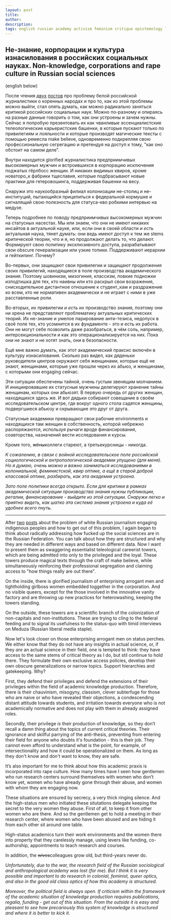 ```yaml
---
layout: post
title: 
author:
description: 
tags: english russian academy activism feminism critique epistemology linkspolitics practices sociology
---
```


## Не-знание, корпорации и культура изнасилования в российских социальных науках. Non-knowledge, corporations and rape culture in Russian social sciences

(english below)

После чтения [двух](https://t.me/the_ivory_tower/148) [постов](https://t.me/the_ivory_tower/149) про проблему белой российской журналистики о коренных народах и про то, как из этой проблемы можно выйти, стал опять думать, как можно радикально заняться критикой российских социальных наук. Можно по-разному и опираясь на разные данные говорить о том, как они устроены и зачем нужны. Сейчас я попробую презентовать их как чванливые эссенциалистские телеологические карьеристские башенки, в которые пускают только по привилегиям и лояльности и которые производят магические тексты с помощью ремесла make believe, одновременно подкрепляя свою профессиональную сегрегацию и претендуя на доступ к тому, "как оно обстоит на самом деле".

Внутри находится glorified журналистика предприимчивых высокомерных мужчин и встроившихся в корпорацию исключения поджатых гёрлбосс женщин. И никаких видимых квиров, кроме новаторо_к фабрики тщеславия, которые подбрасывают новые практики для гетеровошинга, поддерживая башенки на весу.

Снаружи это наукообразный филиал колонизации не-столиц и не-институций, пытающийся прицепиться к федеральной кормушке и сигналящий свою полезность для статуса-кво робкими интервью на медузе.

Теперь подробнее по поводу предприимчивых высокомерных мужчин на статусных насестах. Мы или знаем, что они не имеют никаких инсайтов в актуальной науке, или, если они в своей области *и есть* актуальная наука, тянет думать: они ведь имеют доступ к тем же stems критической теории, что и я, но продолжают делать то, что делают. Формируют свою политику эксклюзивного доступа, разрабатывают свои obscure генерализации или узкие топики. Поддерживают иерархии и гейткипинг. Почему?

Во-первых, они защищают свои привилегии и защищают продолжения своих привилегий, находящиеся в поле производства академического знания. Поэтому шовинизм, мизогиния, классизм, ловкие подножки изподтишка для тех, кто наивны или кто раскрыл свои возражения, снисходительное дистантное отношение к студент_кам и раздражение ко всем, кто не нормативен академически и не играет с ними в уже расставленные роли.

Во-вторых, их привилегии *и есть* их производство знания, поэтому они ни хрена не представляют проблематику актуальных критических теорий. Их не-знание и умелое парирование анти-тезиса, недопуск в своё поле тех, кто усомнится в их фундаменте - это и есть их работа. Они не могут себе позволить даже разобраться, в чём соль, например, интерсекциональности и как это операционализируется на них. Пока они не знают и не хотят знать, они в безопасности.

Ещё мне важно думать, как этот академический праксис включён в культуру изнасилования. Сколько раз видел, как дяденьки руководители центров окружают себя женщинами, которые ещё не знают, женщинами, которые уже прошли через их абьюз, и женщинами, с которыми они engaging сейчас. 

Эти ситуации обеспечены тайной, очень густым звенящим молчанием. И инициировавшие их статусные мужчины делегируют хранение тайны женщинам, которых они абьюзят. В первую очередь от других женщин, находящихся здесь же. И вот дядьки собирают совещание в своём исследовательском центре, где вокруг одного стола садятся женщины, подвергшиеся абьюзу и скрывающие это друг от друга. 

Статусные академики превращают свои рабочие environments и находящихся там женщин в собственность, которой небрежно распоряжаются, используя рычаги вроде финансирования, соавторства, назначений вести исследования и курсы.

Кроме того, ~~жёны~~коллеги стареют, а третьекурсницы - никогда.

*К сожалению, в связи с войной исследовательское поле российской социологической и антропологической академии упущено (для меня). Но я думаю, очень можно и важно заниматься исследованиями в колониальной, феминистской, квир оптике, а ещё в старой доброй классовой оптике, разбирать, как эта академия устроена.*

*Зато поле политики всегда открыто. Если для критики в рамках академической ситуации производства знания нужны публикации, регалии, финансирование - выйдите из этой ситуации. Снаружи легко и приятно видеть, как шатко эта система знания устроена и куда её удобнее всего пнуть.*

---

After [two](https://t.me/the_ivory_tower/148) [posts](https://t.me/the_ivory_tower/149) about the problem of white Russian journalism engaging indigenous peoples and how to get out of this problem, I again began to think about radically addressing how fucked up the social sciences are in the Russian Federation. You can talk about how they are structured and why they are needed in different ways and based on different data. Now I want to present them as swaggering essentialist teleological careerist towers, which are being admitted into only to the privileged and the loyal. These towers produce magical texts through the craft of make believe, while simultaneously reinforcing their professional segregation and claiming access to "how things really are out there".

On the inside, there is glorified journalism of enterprising arrogant men and tightholding girlboss women embedded toggether in the corporation. And no visible queers, except for the those involved in the innovative vanity factory and are throwing up new practices for heterowashing, keeping the towers standing.

On the outside, these towers are a scientific branch of the colonization of non-capitals and non-institutions. These are trying to cling to the federal feeding and to signal its usefulness to the status-quo with timid interviews on Meduza (Russian liberal media staple).

Now let's look closer on those enterprising arrogant men on status perches. We either know that they do not have any insights in actual science, or, if they *are* an actual science in their field, one is tempted to think: they have access to the same stems of critical theory as I do, but stil continue to hold there. They formulate their own exclusive access policies, develop their own obscure generalizations or narrow topics. Support hierarchies and gatekeeping. Why?

First, they defend their privileges and defend the extensions of their privileges within the field of academic knowledge production. Therefore, there is their chauvinism, misogyny, classism, clever subterfuge for those who are naive or who have revealed their objections, a condescending distant attitude towards students, and irritation towards everyone who is not academically normative and does not play with them in already assigned roles.

Secondly, their privilege *is* their production of knowledge, so they don’t recall a damn thing about the topics of current critical theories. Their ignorance and skillful parrying of the anti-thesis, preventing from entering their field for anyone who doubts it's foundation - this is their job. They cannot even afford to understand what is the point, for example, of intersectionality and how it could be operationalized on them. As long as they don't know and don't want to know, they are safe.

It’s also important for me to think about how this academic praxis is incorporated into rape culture. How many times have I seen how gentlemen who run research centers surround themselves with women who don’t know yet, women who have already gone through their abuse, and women with whom they are engaging now.

These situations are ensured by secrecy, a very thick ringing silence. And the high-status men who initiated these situtations delegate keeping the secret to the very women they abuse. First of all, to keep it from other women who are there. And so the gentlemen get to hold a meeting in their research center, where women who have been abused and are hiding it from each other sit around one table.

High-status academics turn their work environments and the women there into property that they carelessly manage, using levers like funding, co-authorship, appointments to teach research and courses.

In addition, the ~~wives~~colleagues grow old, but third-years never do.

*Unfortunately, due to the war, the research field of the Russian sociological and anthropological academy was lost (for me). But I think it is very possible and important to do research in colonial, feminist, queer optics, and also in the good old class optics of how this academy is structured.*

*Moreover, the political field is always open. If criticism within the framework of the academic situation of knowledge production requires publications, regalia, funding - get out of this situation. From the outside it is easy and pleasant to see how precariously this system of knowledge is structured and where it is better to kick it.*

